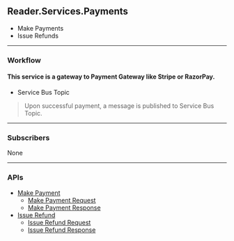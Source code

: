 ## Reader.Services.Payments
 
 - Make Payments
 - Issue Refunds

---

### Workflow

#### This service is a gateway to Payment Gateway like Stripe or RazorPay.

- Service Bus Topic

> Upon successful payment, a message is published to Service Bus Topic.

---

### Subscribers

None

---

### APIs

- [Make Payment](#make-payment)
    - [Make Payment Request](#make-payment-request)
    - [Make Payment Response](#make-payment-response)
- [Issue Refund](#issue-refund)
    - [Issue Refund Request](#issue-refund-request)
    - [Issue Refund Response](#issue-refund-response)